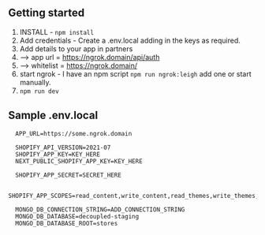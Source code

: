 ## Getting started

1. INSTALL - `npm install`
2. Add credentials - Create a .env.local adding in the keys as required. 
3. Add details to your app in partners
4. --> app url = https://ngrok.domain/api/auth
5. --> whitelist = https://ngrok.domain/
6. start ngrok - I have an npm script `npm run ngrok:leigh` add one or start manually. 
7. `npm run dev`


## Sample .env.local

```
  APP_URL=https://some.ngrok.domain

  SHOPIFY_API_VERSION=2021-07
  SHOPIFY_APP_KEY=KEY_HERE
  NEXT_PUBLIC_SHOPIFY_APP_KEY=KEY_HERE

  SHOPIFY_APP_SECRET=SECRET_HERE

  SHOPIFY_APP_SCOPES=read_content,write_content,read_themes,write_themes,read_products,write_products,read_script_tags,write_script_tags,read_locales,write_locales,read_translations,write_translations

  MONGO_DB_CONNECTION_STRING=ADD_CONNECTION_STRING
  MONGO_DB_DATABASE=decoupled-staging
  MONGO_DB_DATABASE_ROOT=stores

```
